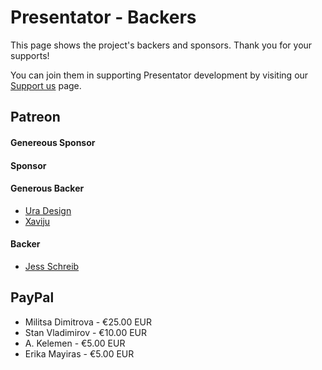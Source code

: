 Presentator - Backers
======================================================================

This page shows the project's backers and sponsors. Thank you for your supports!

You can join them in supporting Presentator development by visiting our [Support us](https://presentator.io/support-us) page.


## Patreon

#### Genereous Sponsor

#### Sponsor

#### Generous Backer
- [Ura Design](https://ura.design/)
- [Xaviju](https://xaviju.github.io/)

#### Backer
- [Jess Schreib](https://www.facebook.com/JanyalaIllustrations/)

## PayPal
- Militsa Dimitrova - €25.00 EUR
- Stan Vladimirov - €10.00 EUR
- A. Kelemen - €5.00 EUR
- Erika Mayiras - €5.00 EUR
